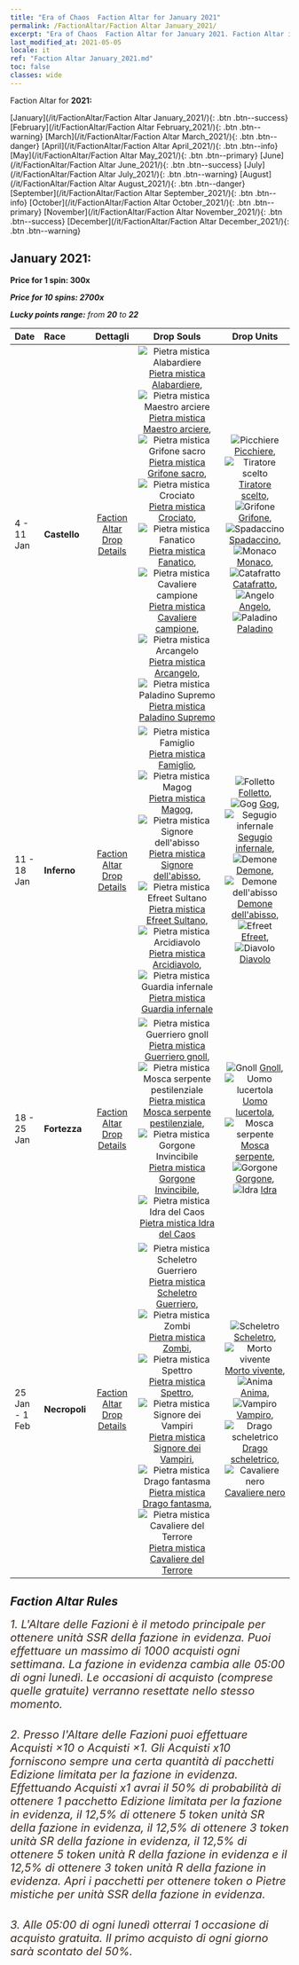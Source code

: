 ```yaml
---
title: "Era of Chaos  Faction Altar for January 2021"
permalink: /FactionAltar/Faction Altar January_2021/
excerpt: "Era of Chaos  Faction Altar for January 2021. Faction Altar is the primary method for obtaining SSR units from the popular faction. Limited to 1,000 purchases each week. The popular faction changes at 05:00 every Monday. Purchase attempts and free purchase attempts will also reset then."
last_modified_at: 2021-05-05
locale: it
ref: "Faction Altar January_2021.md"
toc: false
classes: wide
---
```


  Faction Altar for **2021:**

  [January](/it/FactionAltar/Faction Altar January_2021/){: .btn .btn--success} [February](/it/FactionAltar/Faction Altar February_2021/){: .btn .btn--warning} [March](/it/FactionAltar/Faction Altar March_2021/){: .btn .btn--danger} [April](/it/FactionAltar/Faction Altar April_2021/){: .btn .btn--info} [May](/it/FactionAltar/Faction Altar May_2021/){: .btn .btn--primary} [June](/it/FactionAltar/Faction Altar June_2021/){: .btn .btn--success} [July](/it/FactionAltar/Faction Altar July_2021/){: .btn .btn--warning} [August](/it/FactionAltar/Faction Altar August_2021/){: .btn .btn--danger} [September](/it/FactionAltar/Faction Altar September_2021/){: .btn .btn--info} [October](/it/FactionAltar/Faction Altar October_2021/){: .btn .btn--primary} [November](/it/FactionAltar/Faction Altar November_2021/){: .btn .btn--success} [December](/it/FactionAltar/Faction Altar December_2021/){: .btn .btn--warning} 

## January 2021:

  **Price for 1 spin: 300x** <i class="fas fa-gem"/>

  **Price for 10 spins: 2700x** <i class="fas fa-gem"/>

  **Lucky points range:** from **20** to **22**

  |    Date    |  Race  |  Dettagli  |   Drop Souls   | Drop Units |
  |:-----------|:-------|:---------:|:--------------:|:----------:|
  | 4 - 11 Jan | **Castello** | [Faction Altar Drop Details](/it/FactionAltar/DROP_101/) | ![Pietra mistica Alabardiere](/images/u/tia_jibing.jpg) [Pietra mistica Alabardiere](/ItemsIT/unt_282/), ![Pietra mistica Maestro arciere](/images/u/tia_nushou.jpg) [Pietra mistica Maestro arciere](/ItemsIT/unt_283/), ![Pietra mistica Grifone sacro](/images/u/tia_shijiu.jpg) [Pietra mistica Grifone sacro](/ItemsIT/unt_284/), ![Pietra mistica Crociato](/images/u/tia_shizijun.jpg) [Pietra mistica Crociato](/ItemsIT/unt_285/), ![Pietra mistica Fanatico](/images/u/tia_senglv.jpg) [Pietra mistica Fanatico](/ItemsIT/unt_286/), ![Pietra mistica Cavaliere campione](/images/u/tia_qishi.jpg) [Pietra mistica Cavaliere campione](/ItemsIT/unt_287/), ![Pietra mistica Arcangelo](/images/u/tia_datianshi.jpg) [Pietra mistica Arcangelo](/ItemsIT/unt_288/), ![Pietra mistica Paladino Supremo](/images/u/tia_shengqishi.jpg) [Pietra mistica Paladino Supremo](/ItemsIT/unt_289/) | ![Picchiere](/images/u/ti_jibing.jpg) [Picchiere](/ItemsIT/unt_190/), ![Tiratore scelto](/images/u/ti_nushou.jpg) [Tiratore scelto](/ItemsIT/unt_191/), ![Grifone](/images/u/ti_shijiu.jpg) [Grifone](/ItemsIT/unt_192/), ![Spadaccino](/images/u/ti_shizijun.jpg) [Spadaccino](/ItemsIT/unt_193/), ![Monaco](/images/u/ti_senglv.jpg) [Monaco](/ItemsIT/unt_194/), ![Catafratto](/images/u/ti_qishi.jpg) [Catafratto](/ItemsIT/unt_195/), ![Angelo](/images/u/ti_datianshi.jpg) [Angelo](/ItemsIT/unt_196/), ![Paladino](/images/u/ti_shengqishi.jpg) [Paladino](/ItemsIT/unt_197/) | 
  | 11 - 18 Jan | **Inferno** | [Faction Altar Drop Details](/it/FactionAltar/DROP_105/) | ![Pietra mistica Famiglio](/images/u/tia_xiaoemo.jpg) [Pietra mistica Famiglio](/ItemsIT/unt_313/), ![Pietra mistica Magog](/images/u/tia_touhuoguai.jpg) [Pietra mistica Magog](/ItemsIT/unt_314/), ![Pietra mistica Signore dell'abisso](/images/u/tia_diyulingzhu.jpg) [Pietra mistica Signore dell'abisso](/ItemsIT/unt_316/), ![Pietra mistica Efreet Sultano](/images/u/tia_liehuojingling.jpg) [Pietra mistica Efreet Sultano](/ItemsIT/unt_317/), ![Pietra mistica Arcidiavolo](/images/u/tia_daemo.jpg) [Pietra mistica Arcidiavolo](/ItemsIT/unt_318/), ![Pietra mistica Guardia infernale](/images/u/tia_changjiaoemo.jpg) [Pietra mistica Guardia infernale](/ItemsIT/unt_315/) | ![Folletto](/images/u/ti_xiaoemo.jpg) [Folletto](/ItemsIT/unt_226/), ![Gog](/images/u/ti_touhuoguai.jpg) [Gog](/ItemsIT/unt_227/), ![Segugio infernale](/images/u/ti_santouquan.jpg) [Segugio infernale](/ItemsIT/unt_228/), ![Demone](/images/u/ti_changjiaoemo.jpg) [Demone](/ItemsIT/unt_229/), ![Demone dell'abisso](/images/u/ti_diyulingzhu.jpg) [Demone dell'abisso](/ItemsIT/unt_230/), ![Efreet](/images/u/ti_liehuojingling.jpg) [Efreet](/ItemsIT/unt_231/), ![Diavolo](/images/u/ti_daemo.jpg) [Diavolo](/ItemsIT/unt_232/) | 
  | 18 - 25 Jan | **Fortezza** | [Faction Altar Drop Details](/it/FactionAltar/DROP_108/) | ![Pietra mistica Guerriero gnoll](/images/u/tia_langren.jpg) [Pietra mistica Guerriero gnoll](/ItemsIT/unt_336/), ![Pietra mistica Mosca serpente pestilenziale](/images/u/tia_longying.jpg) [Pietra mistica Mosca serpente pestilenziale](/ItemsIT/unt_337/), ![Pietra mistica Gorgone Invincibile](/images/u/tia_manniu.jpg) [Pietra mistica Gorgone Invincibile](/ItemsIT/unt_339/), ![Pietra mistica Idra del Caos](/images/u/tia_duotoulong.jpg) [Pietra mistica Idra del Caos](/ItemsIT/unt_341/) | ![Gnoll](/images/u/ti_langren.jpg) [Gnoll](/ItemsIT/unt_253/), ![Uomo lucertola](/images/u/ti_xiyiren.jpg) [Uomo lucertola](/ItemsIT/unt_254/), ![Mosca serpente](/images/u/ti_longying.jpg) [Mosca serpente](/ItemsIT/unt_255/), ![Gorgone](/images/u/ti_manniu.jpg) [Gorgone](/ItemsIT/unt_257/), ![Idra](/images/u/ti_duotoulong.jpg) [Idra](/ItemsIT/unt_259/) | 
  | 25 Jan - 1 Feb | **Necropoli** | [Faction Altar Drop Details](/it/FactionAltar/DROP_104/) | ![Pietra mistica Scheletro Guerriero](/images/u/tia_kulouzhanshi.jpg) [Pietra mistica Scheletro Guerriero](/ItemsIT/unt_297/), ![Pietra mistica Zombi](/images/u/tia_jiangshi.jpg) [Pietra mistica Zombi](/ItemsIT/unt_298/), ![Pietra mistica Spettro](/images/u/tia_youling.jpg) [Pietra mistica Spettro](/ItemsIT/unt_299/), ![Pietra mistica Signore dei Vampiri](/images/u/tia_xixuegui.jpg) [Pietra mistica Signore dei Vampiri](/ItemsIT/unt_300/), ![Pietra mistica Drago fantasma](/images/u/tia_gulong.jpg) [Pietra mistica Drago fantasma](/ItemsIT/unt_303/), ![Pietra mistica Cavaliere del Terrore](/images/u/tia_siwangqishi.jpg) [Pietra mistica Cavaliere del Terrore](/ItemsIT/unt_302/) | ![Scheletro](/images/u/ti_kulouzhanshi.jpg) [Scheletro](/ItemsIT/unt_208/), ![Morto vivente](/images/u/ti_jiangshi.jpg) [Morto vivente](/ItemsIT/unt_209/), ![Anima](/images/u/ti_youling.jpg) [Anima](/ItemsIT/unt_210/), ![Vampiro](/images/u/ti_xixuegui.jpg) [Vampiro](/ItemsIT/unt_211/), ![Drago scheletrico](/images/u/ti_gulong.jpg) [Drago scheletrico](/ItemsIT/unt_214/), ![Cavaliere nero](/images/u/ti_siwangqishi.jpg) [Cavaliere nero](/ItemsIT/unt_213/) | 




## Faction Altar Rules

  <span style="color: #3c2a1e;font-size:20px">1. L'Altare delle Fazioni è il metodo principale per ottenere unità SSR della fazione in evidenza. Puoi effettuare un massimo di 1000 acquisti ogni settimana. La fazione in evidenza cambia alle 05:00 di ogni lunedì. Le occasioni di acquisto (comprese quelle gratuite) verranno resettate nello stesso momento.</span><br/>

<br/>  <span style="color: #3c2a1e;font-size:20px">2. Presso l'Altare delle Fazioni puoi effettuare Acquisti ×10 o Acquisti ×1. Gli Acquisti x10 forniscono sempre una certa quantità di pacchetti Edizione limitata per la fazione in evidenza. Effettuando Acquisti x1 avrai il 50% di probabilità di ottenere 1 pacchetto Edizione limitata per la fazione in evidenza, il 12,5% di ottenere 5 token unità SR della fazione in evidenza, il 12,5% di ottenere 3 token unità SR della fazione in evidenza, il 12,5% di ottenere 5 token unità R della fazione in evidenza e il 12,5% di ottenere 3 token unità R della fazione in evidenza. Apri i pacchetti per ottenere token o Pietre mistiche per unità SSR della fazione in evidenza.</span>

<br/>  <span style="color: #3c2a1e;font-size:20px">3. Alle 05:00 di ogni lunedì otterrai 1 occasione di acquisto gratuita. Il primo acquisto di ogni giorno sarà scontato del 50%.</span><br/>

<br/>